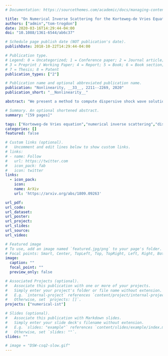 ```yaml
---
# Documentation: https://sourcethemes.com/academic/docs/managing-content/

title: "On Numerical Inverse Scattering for the Korteweg-de Vries Equation with Discontinuous Step-like Data"
authors: ["admin","tom-trogdon"]
date: 2020-03-16T14:29:44-04:00
doi: "10.1088/1361-6544/ab6c37"

# Schedule page publish date (NOT publication's date).
publishDate: 2018-10-22T14:29:44-04:00

# Publication type.
# Legend: 0 = Uncategorized; 1 = Conference paper; 2 = Journal article;
# 3 = Preprint / Working Paper; 4 = Report; 5 = Book; 6 = Book section;
# 7 = Thesis; 8 = Patent
publication_types: ["2"]

# Publication name and optional abbreviated publication name.
publication: "Nonlinearity, __33__, 2211--2269, 2020"
publication_short: "__Nonlinearity__"

abstract: "We present a method to compute dispersive shock wave solutions of the Korteweg–de Vries equation that emerge from initial data with step-like boundary conditions at infinity. We derive two different Riemann–Hilbert problems associated with the inverse scattering transform for the classical Schrödinger operator with possibly discontinuous, step-like potentials and develop relevant theory to ensure unique solvability of these problems. We then numerically implement the Deift–Zhou method of nonlinear steepest descent to compute the solution of the Cauchy problem for small times and in two asymptotic regions. Our method applies to continuous and discontinuous initial data."

# Summary. An optional shortened abstract.
summary: "[59 pages]"

tags: ["Korteweg-de Vries equation","numerical inverse scattering","dispersive shock waves"]
categories: []
featured: false

# Custom links (optional).
#   Uncomment and edit lines below to show custom links.
# links:
# - name: Follow
#   url: https://twitter.com
#   icon_pack: fab
#   icon: twitter
links:
  - icon_pack:
    icon:
    name: ArXiv
    url: 'https://arxiv.org/abs/1809.09263'

url_pdf:
url_code:
url_dataset:
url_poster:
url_project:
url_slides:
url_source:
url_video:

# Featured image
# To use, add an image named `featured.jpg/png` to your page's folder.
# Focal points: Smart, Center, TopLeft, Top, TopRight, Left, Right, BottomLeft, Bottom, BottomRight.
image:
  caption: ""
  focal_point: ""
  preview_only: false

# Associated Projects (optional).
#   Associate this publication with one or more of your projects.
#   Simply enter your project's folder or file name without extension.
#   E.g. `internal-project` references `content/project/internal-project/index.md`.
#   Otherwise, set `projects: []`.
projects: ["numerical-ist"]

# Slides (optional).
#   Associate this publication with Markdown slides.
#   Simply enter your slide deck's filename without extension.
#   E.g. `slides: "example"` references `content/slides/example/index.md`.
#   Otherwise, set `slides: ""`.
slides: ""

# image = "DSW-csq2-slow.gif"
---
```

